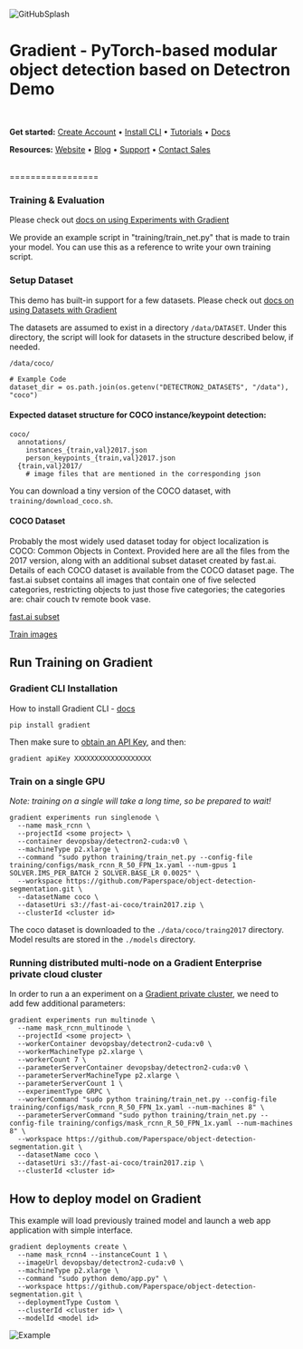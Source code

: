 ![GitHubSplash](https://user-images.githubusercontent.com/585865/65443342-e630d300-ddfb-11e9-9bcd-de1d2033ea60.png)

Gradient - PyTorch-based modular object detection based on Detectron Demo
=================
<br>

**Get started:** [Create Account](https://console.paperspace.com/signup?gradient=true) • [Install CLI](https://docs.paperspace.com/gradient/get-started/install-the-cli) • [Tutorials](https://docs.paperspace.com/gradient/tutorials) • [Docs](https://docs.paperspace.com/gradient)

**Resources:** [Website](https://gradient.paperspace.com/) • [Blog](https://blog.paperspace.com/) • [Support](https://support.paperspace.com/hc/en-us) • [Contact Sales](https://info.paperspace.com/contact-sales)

<br>
=================

### Training & Evaluation

Please check out [docs on using Experiments with Gradient](https://docs.paperspace.com/gradient/experiments/using-experiments)

We provide an example script in "training/train_net.py" that is made to train your model. 
You can use this as a reference to write your own training script.

### Setup Dataset

This demo has built-in support for a few datasets.
Please check out [docs on using Datasets with Gradient](https://docs.paperspace.com/gradient/experiments/using-experiments/experiment-datasets)

The datasets are assumed to exist in a directory `/data/DATASET`.
Under this directory, the script will look for datasets in the structure described below, if needed.
```
/data/coco/
```
```
# Example Code 
dataset_dir = os.path.join(os.getenv("DETECTRON2_DATASETS", "/data"), "coco")
```
#### Expected dataset structure for COCO instance/keypoint detection:

```
coco/
  annotations/
    instances_{train,val}2017.json
    person_keypoints_{train,val}2017.json
  {train,val}2017/
    # image files that are mentioned in the corresponding json
```
You can download a tiny version of the COCO dataset, with `training/download_coco.sh`.

#### COCO Dataset
Probably the most widely used dataset today for object localization is COCO: Common Objects in Context. Provided here are all the files from the 2017 version, along with an additional subset dataset created by fast.ai. Details of each COCO dataset is available from the COCO dataset page. The fast.ai subset contains all images that contain one of five selected categories, restricting objects to just those five categories; the categories are: chair couch tv remote book vase.

[fast.ai subset](https://s3.amazonaws.com/fast-ai-coco/coco_sample.tgz)

[Train images](https://s3.amazonaws.com/fast-ai-coco/train2017.zip)

## Run Training on Gradient

### Gradient CLI Installation

How to install Gradient CLI - [docs](https://docs.paperspace.com/gradient/get-started/install-the-cli)

```
pip install gradient
```
Then make sure to [obtain an API Key](https://docs.paperspace.com/gradient/get-started/install-the-cli#obtaining-an-api-key), and then:
```
gradient apiKey XXXXXXXXXXXXXXXXXXX
```

### Train on a single GPU

_Note: training on a single will take a long time, so be prepared to wait!_

```
gradient experiments run singlenode \
  --name mask_rcnn \
  --projectId <some project> \
  --container devopsbay/detectron2-cuda:v0 \
  --machineType p2.xlarge \
  --command "sudo python training/train_net.py --config-file training/configs/mask_rcnn_R_50_FPN_1x.yaml --num-gpus 1 SOLVER.IMS_PER_BATCH 2 SOLVER.BASE_LR 0.0025" \
  --workspace https://github.com/Paperspace/object-detection-segmentation.git \
  --datasetName coco \
  --datasetUri s3://fast-ai-coco/train2017.zip \
  --clusterId <cluster id>
```
The coco dataset is downloaded to the `./data/coco/traing2017` directory.
Model results are stored in the `./models` directory.

### Running distributed multi-node on a Gradient Enterprise private cloud cluster
In order to run a an experiment on a [Gradient private cluster](https://docs.paperspace.com/gradient/gradient-private-cloud/about), we need to add few additional parameters:
```
gradient experiments run multinode \
  --name mask_rcnn_multinode \
  --projectId <some project> \
  --workerContainer devopsbay/detectron2-cuda:v0 \
  --workerMachineType p2.xlarge \
  --workerCount 7 \
  --parameterServerContainer devopsbay/detectron2-cuda:v0 \
  --parameterServerMachineType p2.xlarge \
  --parameterServerCount 1 \
  --experimentType GRPC \
  --workerCommand "sudo python training/train_net.py --config-file training/configs/mask_rcnn_R_50_FPN_1x.yaml --num-machines 8" \
  --parameterServerCommand "sudo python training/train_net.py --config-file training/configs/mask_rcnn_R_50_FPN_1x.yaml --num-machines 8" \
  --workspace https://github.com/Paperspace/object-detection-segmentation.git \
  --datasetName coco \
  --datasetUri s3://fast-ai-coco/train2017.zip \
  --clusterId <cluster id>
```

## How to deploy model on Gradient

This example will load previously trained model and launch a web app application with simple interface. 

```
gradient deployments create \
  --name mask_rcnn4 --instanceCount 1 \
  --imageUrl devopsbay/detectron2-cuda:v0 \
  --machineType p2.xlarge \
  --command "sudo python demo/app.py" \
  --workspace https://github.com/Paperspace/object-detection-segmentation.git \               
  --deploymentType Custom \
  --clusterId <cluster id> \
  --modelId <model id>
```
![Example](demo/samples/detect.jpeg?raw=true "Example Object Detection")

